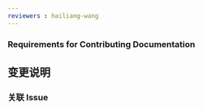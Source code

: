 ```yaml
---
reviewers : hailiang-wang
---
```


### Requirements for Contributing Documentation

## 变更说明

### 关联 Issue #
